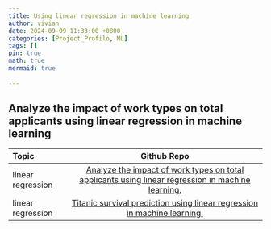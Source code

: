 ```yaml
---
title: Using linear regression in machine learning
author: vivian
date: 2024-09-09 11:33:00 +0800
categories: [Project_Profilo, ML]
tags: []
pin: true
math: true
mermaid: true
 
---
```

## Analyze the impact of work types on total applicants using linear regression in machine learning

| Topic                        | Github Repo                | 
|:-----------------------------|:--------------------------:|
| linear regression                  | [Analyze the impact of work types on total applicants using linear regression in machine learning.](https://github.com/viviankaun/ML_linear_regression)              |
|  linear regression               |  [Titanic survival prediction using linear regression in machine learning.](https://github.com/viviankaun/ML_linear_regression)             |
 

 
